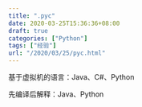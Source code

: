 ```yaml
---
title: ".pyc"
date: 2020-03-25T15:36:36+08:00
draft: true
categories: ["Python"]
tags: ["经验"]
url: "/2020/03/25/pyc.html"
---
```


基于虚拟机的语言：Java、C#、Python

先编译后解释：Java、Python

